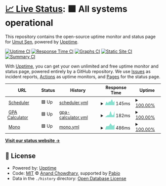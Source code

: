 # [📈 Live Status](https://UmutSen2662.github.io/upptime): <!--live status--> **🟩 All systems operational**

This repository contains the open-source uptime monitor and status page for [Umut Şen](https://UmutSen2662.github.io/upptime), powered by [Upptime](https://github.com/upptime/upptime).

[![Uptime CI](https://github.com/UmutSen2662/upptime/workflows/Uptime%20CI/badge.svg)](https://github.com/UmutSen2662/upptime/actions?query=workflow%3A%22Uptime+CI%22)
[![Response Time CI](https://github.com/UmutSen2662/upptime/workflows/Response%20Time%20CI/badge.svg)](https://github.com/UmutSen2662/upptime/actions?query=workflow%3A%22Response+Time+CI%22)
[![Graphs CI](https://github.com/UmutSen2662/upptime/workflows/Graphs%20CI/badge.svg)](https://github.com/UmutSen2662/upptime/actions?query=workflow%3A%22Graphs+CI%22)
[![Static Site CI](https://github.com/UmutSen2662/upptime/workflows/Static%20Site%20CI/badge.svg)](https://github.com/UmutSen2662/upptime/actions?query=workflow%3A%22Static+Site+CI%22)
[![Summary CI](https://github.com/UmutSen2662/upptime/workflows/Summary%20CI/badge.svg)](https://github.com/UmutSen2662/upptime/actions?query=workflow%3A%22Summary+CI%22)

With [Upptime](https://upptime.js.org), you can get your own unlimited and free uptime monitor and status page, powered entirely by a GitHub repository. We use [Issues](https://github.com/UmutSen2662/upptime/issues) as incident reports, [Actions](https://github.com/UmutSen2662/upptime/actions) as uptime monitors, and [Pages](https://UmutSen2662.github.io/upptime) for the status page.

<!--start: status pages-->
<!-- This summary is generated by Upptime (https://github.com/upptime/upptime) -->
<!-- Do not edit this manually, your changes will be overwritten -->
<!-- prettier-ignore -->
| URL | Status | History | Response Time | Uptime |
| --- | ------ | ------- | ------------- | ------ |
| <img alt="" src="https://icons.duckduckgo.com/ip3/umutsen2662.github.io.ico" height="13"> [Scheduler](https://umutsen2662.github.io/Scheduler/) | 🟩 Up | [scheduler.yml](https://github.com/UmutSen2662/upptime/commits/HEAD/history/scheduler.yml) | <details><summary><img alt="Response time graph" src="./graphs/scheduler/response-time-week.png" height="20"> 145ms</summary><br><a href="https://UmutSen2662.github.io/upptime/history/scheduler"><img alt="Response time 134" src="https://img.shields.io/endpoint?url=https%3A%2F%2Fraw.githubusercontent.com%2FUmutSen2662%2Fupptime%2FHEAD%2Fapi%2Fscheduler%2Fresponse-time.json"></a><br><a href="https://UmutSen2662.github.io/upptime/history/scheduler"><img alt="24-hour response time 133" src="https://img.shields.io/endpoint?url=https%3A%2F%2Fraw.githubusercontent.com%2FUmutSen2662%2Fupptime%2FHEAD%2Fapi%2Fscheduler%2Fresponse-time-day.json"></a><br><a href="https://UmutSen2662.github.io/upptime/history/scheduler"><img alt="7-day response time 145" src="https://img.shields.io/endpoint?url=https%3A%2F%2Fraw.githubusercontent.com%2FUmutSen2662%2Fupptime%2FHEAD%2Fapi%2Fscheduler%2Fresponse-time-week.json"></a><br><a href="https://UmutSen2662.github.io/upptime/history/scheduler"><img alt="30-day response time 127" src="https://img.shields.io/endpoint?url=https%3A%2F%2Fraw.githubusercontent.com%2FUmutSen2662%2Fupptime%2FHEAD%2Fapi%2Fscheduler%2Fresponse-time-month.json"></a><br><a href="https://UmutSen2662.github.io/upptime/history/scheduler"><img alt="1-year response time 134" src="https://img.shields.io/endpoint?url=https%3A%2F%2Fraw.githubusercontent.com%2FUmutSen2662%2Fupptime%2FHEAD%2Fapi%2Fscheduler%2Fresponse-time-year.json"></a></details> | <details><summary><a href="https://UmutSen2662.github.io/upptime/history/scheduler">100.00%</a></summary><a href="https://UmutSen2662.github.io/upptime/history/scheduler"><img alt="All-time uptime 100.00%" src="https://img.shields.io/endpoint?url=https%3A%2F%2Fraw.githubusercontent.com%2FUmutSen2662%2Fupptime%2FHEAD%2Fapi%2Fscheduler%2Fuptime.json"></a><br><a href="https://UmutSen2662.github.io/upptime/history/scheduler"><img alt="24-hour uptime 100.00%" src="https://img.shields.io/endpoint?url=https%3A%2F%2Fraw.githubusercontent.com%2FUmutSen2662%2Fupptime%2FHEAD%2Fapi%2Fscheduler%2Fuptime-day.json"></a><br><a href="https://UmutSen2662.github.io/upptime/history/scheduler"><img alt="7-day uptime 100.00%" src="https://img.shields.io/endpoint?url=https%3A%2F%2Fraw.githubusercontent.com%2FUmutSen2662%2Fupptime%2FHEAD%2Fapi%2Fscheduler%2Fuptime-week.json"></a><br><a href="https://UmutSen2662.github.io/upptime/history/scheduler"><img alt="30-day uptime 100.00%" src="https://img.shields.io/endpoint?url=https%3A%2F%2Fraw.githubusercontent.com%2FUmutSen2662%2Fupptime%2FHEAD%2Fapi%2Fscheduler%2Fuptime-month.json"></a><br><a href="https://UmutSen2662.github.io/upptime/history/scheduler"><img alt="1-year uptime 100.00%" src="https://img.shields.io/endpoint?url=https%3A%2F%2Fraw.githubusercontent.com%2FUmutSen2662%2Fupptime%2FHEAD%2Fapi%2Fscheduler%2Fuptime-year.json"></a></details>
| <img alt="" src="https://icons.duckduckgo.com/ip3/metugpacalculator.pythonanywhere.com.ico" height="13"> [GPA Calculator](https://metugpacalculator.pythonanywhere.com/) | 🟩 Up | [gpa-calculator.yml](https://github.com/UmutSen2662/upptime/commits/HEAD/history/gpa-calculator.yml) | <details><summary><img alt="Response time graph" src="./graphs/gpa-calculator/response-time-week.png" height="20"> 182ms</summary><br><a href="https://UmutSen2662.github.io/upptime/history/gpa-calculator"><img alt="Response time 292" src="https://img.shields.io/endpoint?url=https%3A%2F%2Fraw.githubusercontent.com%2FUmutSen2662%2Fupptime%2FHEAD%2Fapi%2Fgpa-calculator%2Fresponse-time.json"></a><br><a href="https://UmutSen2662.github.io/upptime/history/gpa-calculator"><img alt="24-hour response time 143" src="https://img.shields.io/endpoint?url=https%3A%2F%2Fraw.githubusercontent.com%2FUmutSen2662%2Fupptime%2FHEAD%2Fapi%2Fgpa-calculator%2Fresponse-time-day.json"></a><br><a href="https://UmutSen2662.github.io/upptime/history/gpa-calculator"><img alt="7-day response time 182" src="https://img.shields.io/endpoint?url=https%3A%2F%2Fraw.githubusercontent.com%2FUmutSen2662%2Fupptime%2FHEAD%2Fapi%2Fgpa-calculator%2Fresponse-time-week.json"></a><br><a href="https://UmutSen2662.github.io/upptime/history/gpa-calculator"><img alt="30-day response time 157" src="https://img.shields.io/endpoint?url=https%3A%2F%2Fraw.githubusercontent.com%2FUmutSen2662%2Fupptime%2FHEAD%2Fapi%2Fgpa-calculator%2Fresponse-time-month.json"></a><br><a href="https://UmutSen2662.github.io/upptime/history/gpa-calculator"><img alt="1-year response time 292" src="https://img.shields.io/endpoint?url=https%3A%2F%2Fraw.githubusercontent.com%2FUmutSen2662%2Fupptime%2FHEAD%2Fapi%2Fgpa-calculator%2Fresponse-time-year.json"></a></details> | <details><summary><a href="https://UmutSen2662.github.io/upptime/history/gpa-calculator">100.00%</a></summary><a href="https://UmutSen2662.github.io/upptime/history/gpa-calculator"><img alt="All-time uptime 98.84%" src="https://img.shields.io/endpoint?url=https%3A%2F%2Fraw.githubusercontent.com%2FUmutSen2662%2Fupptime%2FHEAD%2Fapi%2Fgpa-calculator%2Fuptime.json"></a><br><a href="https://UmutSen2662.github.io/upptime/history/gpa-calculator"><img alt="24-hour uptime 100.00%" src="https://img.shields.io/endpoint?url=https%3A%2F%2Fraw.githubusercontent.com%2FUmutSen2662%2Fupptime%2FHEAD%2Fapi%2Fgpa-calculator%2Fuptime-day.json"></a><br><a href="https://UmutSen2662.github.io/upptime/history/gpa-calculator"><img alt="7-day uptime 100.00%" src="https://img.shields.io/endpoint?url=https%3A%2F%2Fraw.githubusercontent.com%2FUmutSen2662%2Fupptime%2FHEAD%2Fapi%2Fgpa-calculator%2Fuptime-week.json"></a><br><a href="https://UmutSen2662.github.io/upptime/history/gpa-calculator"><img alt="30-day uptime 100.00%" src="https://img.shields.io/endpoint?url=https%3A%2F%2Fraw.githubusercontent.com%2FUmutSen2662%2Fupptime%2FHEAD%2Fapi%2Fgpa-calculator%2Fuptime-month.json"></a><br><a href="https://UmutSen2662.github.io/upptime/history/gpa-calculator"><img alt="1-year uptime 98.84%" src="https://img.shields.io/endpoint?url=https%3A%2F%2Fraw.githubusercontent.com%2FUmutSen2662%2Fupptime%2FHEAD%2Fapi%2Fgpa-calculator%2Fuptime-year.json"></a></details>
| <img alt="" src="https://icons.duckduckgo.com/ip3/mono-game.mooo.com.ico" height="13"> [Mono](https://mono-game.mooo.com/) | 🟩 Up | [mono.yml](https://github.com/UmutSen2662/upptime/commits/HEAD/history/mono.yml) | <details><summary><img alt="Response time graph" src="./graphs/mono/response-time-week.png" height="20"> 486ms</summary><br><a href="https://UmutSen2662.github.io/upptime/history/mono"><img alt="Response time 758" src="https://img.shields.io/endpoint?url=https%3A%2F%2Fraw.githubusercontent.com%2FUmutSen2662%2Fupptime%2FHEAD%2Fapi%2Fmono%2Fresponse-time.json"></a><br><a href="https://UmutSen2662.github.io/upptime/history/mono"><img alt="24-hour response time 445" src="https://img.shields.io/endpoint?url=https%3A%2F%2Fraw.githubusercontent.com%2FUmutSen2662%2Fupptime%2FHEAD%2Fapi%2Fmono%2Fresponse-time-day.json"></a><br><a href="https://UmutSen2662.github.io/upptime/history/mono"><img alt="7-day response time 486" src="https://img.shields.io/endpoint?url=https%3A%2F%2Fraw.githubusercontent.com%2FUmutSen2662%2Fupptime%2FHEAD%2Fapi%2Fmono%2Fresponse-time-week.json"></a><br><a href="https://UmutSen2662.github.io/upptime/history/mono"><img alt="30-day response time 959" src="https://img.shields.io/endpoint?url=https%3A%2F%2Fraw.githubusercontent.com%2FUmutSen2662%2Fupptime%2FHEAD%2Fapi%2Fmono%2Fresponse-time-month.json"></a><br><a href="https://UmutSen2662.github.io/upptime/history/mono"><img alt="1-year response time 758" src="https://img.shields.io/endpoint?url=https%3A%2F%2Fraw.githubusercontent.com%2FUmutSen2662%2Fupptime%2FHEAD%2Fapi%2Fmono%2Fresponse-time-year.json"></a></details> | <details><summary><a href="https://UmutSen2662.github.io/upptime/history/mono">100.00%</a></summary><a href="https://UmutSen2662.github.io/upptime/history/mono"><img alt="All-time uptime 100.00%" src="https://img.shields.io/endpoint?url=https%3A%2F%2Fraw.githubusercontent.com%2FUmutSen2662%2Fupptime%2FHEAD%2Fapi%2Fmono%2Fuptime.json"></a><br><a href="https://UmutSen2662.github.io/upptime/history/mono"><img alt="24-hour uptime 100.00%" src="https://img.shields.io/endpoint?url=https%3A%2F%2Fraw.githubusercontent.com%2FUmutSen2662%2Fupptime%2FHEAD%2Fapi%2Fmono%2Fuptime-day.json"></a><br><a href="https://UmutSen2662.github.io/upptime/history/mono"><img alt="7-day uptime 100.00%" src="https://img.shields.io/endpoint?url=https%3A%2F%2Fraw.githubusercontent.com%2FUmutSen2662%2Fupptime%2FHEAD%2Fapi%2Fmono%2Fuptime-week.json"></a><br><a href="https://UmutSen2662.github.io/upptime/history/mono"><img alt="30-day uptime 100.00%" src="https://img.shields.io/endpoint?url=https%3A%2F%2Fraw.githubusercontent.com%2FUmutSen2662%2Fupptime%2FHEAD%2Fapi%2Fmono%2Fuptime-month.json"></a><br><a href="https://UmutSen2662.github.io/upptime/history/mono"><img alt="1-year uptime 100.00%" src="https://img.shields.io/endpoint?url=https%3A%2F%2Fraw.githubusercontent.com%2FUmutSen2662%2Fupptime%2FHEAD%2Fapi%2Fmono%2Fuptime-year.json"></a></details>

<!--end: status pages-->

[**Visit our status website →**](https://UmutSen2662.github.io/upptime)

## 📄 License

- Powered by: [Upptime](https://github.com/upptime/upptime)
- Code: [MIT](./LICENSE) © [Anand Chowdhary](https://anandchowdhary.com), supported by [Pabio](https://pabio.com)
- Data in the `./history` directory: [Open Database License](https://opendatacommons.org/licenses/odbl/1-0/)
